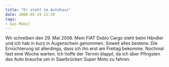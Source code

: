 ```yaml
---
title: "Er steht im Autohaus"
date: 2006-05-29 22:39
tags: 
- Gas Mobil
---
```

Wir schreiben den 29. Mai 2006. Mein FIAT Doblo Cargo steht beim Händler und ich hab in kurz in Augenschein genommen. Soweit alles bestens. Die Ernüchterung ist allerdings, dass ich ihn erst am Freitag bekomme. Nochmal fast eine Woche warten. Ich hoffe der Termin klappt, da ich über Pfingsten das Auto brauche um in Saarbrücken Super Moto zu fahren.